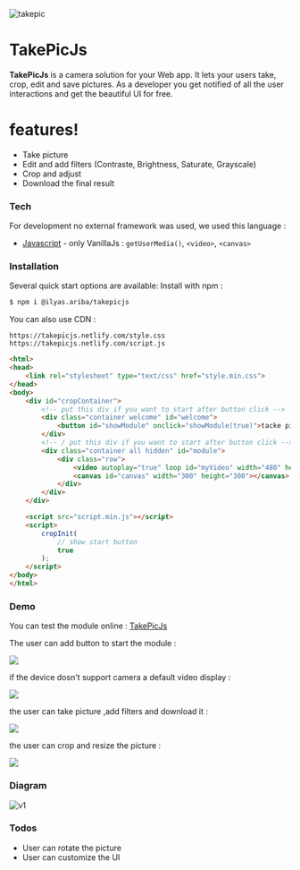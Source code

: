 ![takepic](https://user-images.githubusercontent.com/19781935/57959274-9c3a5c80-78f2-11e9-8670-06653b6bab24.png)

# TakePicJs
**TakePicJs** is a camera solution for your Web app. It lets your users take, crop, edit and save pictures. As a developer you get notified of all the user interactions and get the beautiful UI for free.

# features!
  - Take picture
  - Edit and add filters (Contraste, Brightness, Saturate, Grayscale)
  - Crop and adjust
  - Download the final result

### Tech
For development no external framework was used, we used this language :
* [Javascript](https://developer.mozilla.org/en-US/docs/Web/JavaScript) - only VanillaJs : `getUserMedia()`, `<video>`, `<canvas>`

### Installation
Several quick start options are available:
Install with npm :
```sh
$ npm i @ilyas.ariba/takepicjs
```

You can also use CDN :
```text
https://takepicjs.netlify.com/style.css
https://takepicjs.netlify.com/script.js
```
```html
<html>
<head>
    <link rel="stylesheet" type="text/css" href="style.min.css">
</head>
<body>
    <div id="cropContainer">
        <!-- put this div if you want to start after button click -->
        <div class="container welcome" id="welcome">
            <button id="showModule" onclick="showModule(true)">tacke picture</button>
        </div>
        <!-- / put this div if you want to start after button click -->
        <div class="container all hidden" id="module">
            <div class="row">
                <video autoplay="true" loop id="myVideo" width="480" height="320"></video>
                <canvas id="canvas" width="300" height="300"></canvas>
            </div>
        </div>
    </div>

    <script src="script.min.js"></script>
    <script>
        cropInit(
            // show start button
            true
        );
    </script>
</body>
</html>
```

### Demo

You can test the module online : [TakePicJs](https://takepicjs.netlify.com)

The user can add button to start the module :

<img src="https://user-images.githubusercontent.com/19781935/57962574-0dd0d580-7908-11e9-846a-c2f5d77dce47.PNG">

if the device dosn't support camera a default video display :

<img src="https://user-images.githubusercontent.com/19781935/57962624-a9fadc80-7908-11e9-9c5d-7ab8151523c7.PNG">

the user can take picture ,add filters and download it :

<img src="https://user-images.githubusercontent.com/19781935/57962655-3a392180-7909-11e9-9c89-364f3f9becea.PNG">

the user can crop and resize the picture :

<img src="https://user-images.githubusercontent.com/19781935/57962689-b3d10f80-7909-11e9-9652-23c10063deb3.PNG">

### Diagram
![v1](https://user-images.githubusercontent.com/19781935/57969316-5f5b7d80-7965-11e9-937c-7fff65637766.PNG)

### Todos

 - User can rotate the picture
 - User can customize the UI
